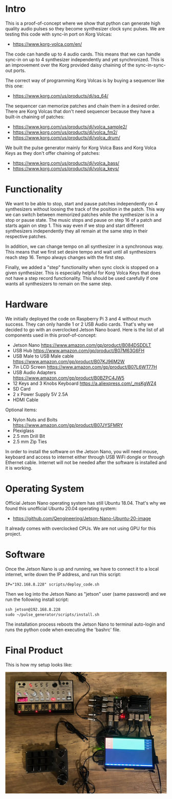 
# Intro

This is a proof-of-concept where we show that python can generate high quality audio pulses so they become synthesizer clock sync pulses. We are testing this code with sync-in port on Korg Volcas:

* https://www.korg-volca.com/en/

The code can handle up to 4 audio cards. This means that we can handle sync-in on up to 4 synthesizer independently and yet synchronized. This is an improvement over the Korg provided daisy chaining of the sync-in-sync-out ports.

The correct way of programming Korg Volcas is by buying a sequencer like this one:

* https://www.korg.com/us/products/dj/sq_64/

The sequencer can memorize patches and chain them in a desired order. There are Korg Volcas that don't need sequencer because they have a built-in chaining of patches:

* https://www.korg.com/us/products/dj/volca_sample2/
* https://www.korg.com/us/products/dj/volca_fm2/
* https://www.korg.com/us/products/dj/volca_drum/

We built the pulse generator mainly for Korg Volca Bass and Korg Volca Keys as they don't offer chaining of patches:

* https://www.korg.com/us/products/dj/volca_bass/
* https://www.korg.com/us/products/dj/volca_keys/

# Functionality

We want to be able to stop, start and pause patches independently on 4 synthesizers without loosing the track of the position in the patch. This way we can switch between memorized patches while the synthesizer is in a stop or pause state. The music stops and pause on step 16 of a patch and starts again on step 1. This way even if we stop and start different synthesizers independently they all remain at the same step in their respective patches.

In addition, we can change tempo on all synthesizer in a synchronous way. This means that we first set desire tempo and wait until all synthesizers reach step 16. Tempo always changes with the first step.

Finally, we added a "step" functionality when sync clock is stopped on a given synthesizer. This is especially helpful for Korg Volca Keys that does not have a step record functionality. This should be used carefully if one wants all synthesizers to remain on the same step.

# Hardware

We initially deployed the code on Raspberry Pi 3 and 4 without much success. They can only handle 1 or 2 USB Audio cards. That's why we decided to go with an overclocked Jetson Nano board. Here is the list of all components used in this proof-of-concept:

* Jetson Nano https://www.amazon.com/gp/product/B084DSDDLT
* USB Hub https://www.amazon.com/gp/product/B07M63G6FH
* USB Male to USB Male cable https://www.amazon.com/gp/product/B07KJ96M2W
* 7in LCD Screen https://www.amazon.com/gp/product/B07L6WT77H
* USB Audio Adapters https://www.amazon.com/gp/product/B0BZPC4JW5
* 12 Keys and 3 Knobs Keyboard https://a.aliexpress.com/_msKgWZ4
* SD Card
* 2 x Power Supply 5V 2.5A
* HDMI Cable

Optional items:

* Nylon Nuts and Bolts https://www.amazon.com/gp/product/B07JYSFMRY
* Plexiglass
* 2.5 mm Drill Bit
* 2.5 mm Zip Ties

In order to install the software on the Jetson Nano, you will need mouse, keyboard and access to internet either through USB WiFi dongle or through Ethernet cable. Internet will not be needed after the software is installed and it is working.

# Operating System

Official Jetson Nano operating system has still Ubuntu 18.04. That's why we found this unofficial Ubuntu 20.04 operating system:

* https://github.com/Qengineering/Jetson-Nano-Ubuntu-20-image

It already comes with overclocked CPUs. We are not using GPU for this project.

# Software

Once the Jetson Nano is up and running, we have to connect it to a local internet, write down the IP address, and run this script:

```shell
IP="192.168.8.228" scripts/deploy_code.sh
```

Then we log into the Jetson Nano as "jetson" user (same password) and we run the following install script:

```shell
ssh jetson@192.168.8.228
sudo ~/pulse_generator/scripts/install.sh
```

The installation process reboots the Jetson Nano to terminal auto-login and runs the python code when executing the 'bashrc' file.

# Final Product

This is how my setup looks like:

![Korg Volca and Jetson Nano as Sync Device](images/IMG_7476.jpg?raw=true "Korg Volca and Jetson Nano as Sync Device")


